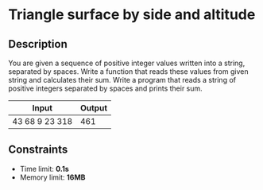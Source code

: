 # Triangle surface by side and altitude

## Description
You are given a sequence of positive integer values written into a string, separated by spaces. Write a function that reads these values from given string and calculates their sum. 
Write a program that reads a string of positive integers separated by spaces and prints their sum.

|     Input      |     Output     |
|----------------|----------------|
|43 68 9 23 318  |461             |

## Constraints
- Time limit: **0.1s**
- Memory limit: **16MB**
